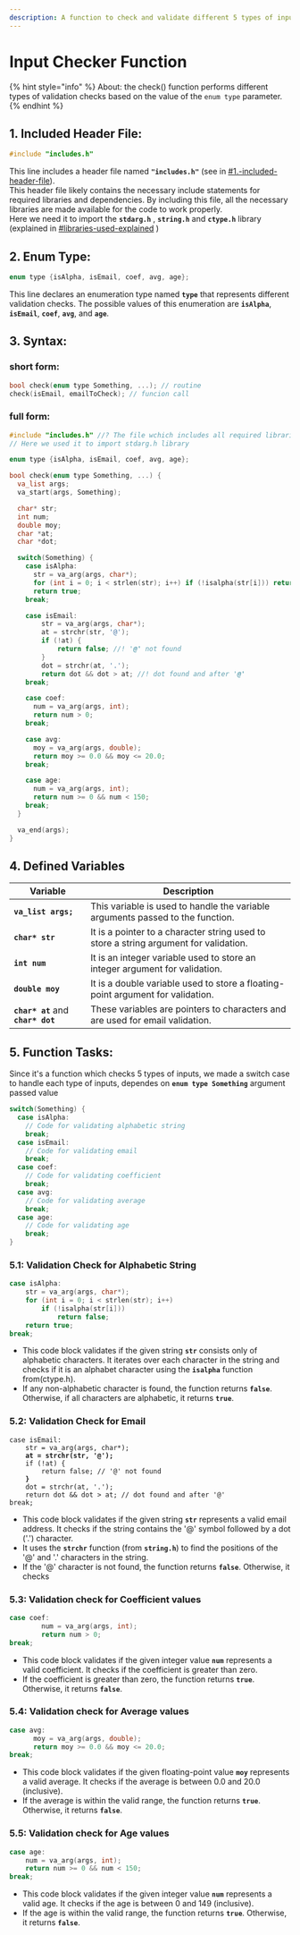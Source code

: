 ```yaml
---
description: A function to check and validate different 5 types of input
---
```


# Input Checker Function

{% hint style="info" %}
About: the check() function performs different types of validation checks based on the value of the `enum type` parameter.
{% endhint %}

## 1. Included Header File:

```cpp
#include "includes.h"
```

This line includes a header file named **`"includes.h"`** (see in [#1.-included-header-file](input-checker.md#1.-included-header-file "mention")). \
This header file likely contains the necessary include statements for required libraries and dependencies. By including this file, all the necessary libraries are made available for the code to work properly. \
Here we need it to import the **`stdarg.h`** , **`string.h`** and **`ctype.h`** library (explained in [#libraries-used-explained](../code-structure/#libraries-used-explained "mention") )

## 2. Enum Type:

```cpp
enum type {isAlpha, isEmail, coef, avg, age};
```

This line declares an enumeration type named **`type`** that represents different validation checks. The possible values of this enumeration are **`isAlpha`**, **`isEmail`**, **`coef`**, **`avg`**, and **`age`**.

## 3. Syntax:

### short form:

```c
bool check(enum type Something, ...); // routine
check(isEmail, emailToCheck); // funcion call

```

### full form:

```c
#include "includes.h" //? The file wchich includes all required libraries to work.
// Here we used it to import stdarg.h library

enum type {isAlpha, isEmail, coef, avg, age};

bool check(enum type Something, ...) {
  va_list args;
  va_start(args, Something);

  char* str;
  int num;
  double moy;
  char *at;
  char *dot;

  switch(Something) {
    case isAlpha:
      str = va_arg(args, char*);
      for (int i = 0; i < strlen(str); i++) if (!isalpha(str[i])) return false;
      return true;
    break;

    case isEmail:
        str = va_arg(args, char*);
        at = strchr(str, '@');
        if (!at) {
            return false; //! '@' not found
        }
        dot = strchr(at, '.');
        return dot && dot > at; //! dot found and after '@'
    break;

    case coef:
      num = va_arg(args, int);
      return num > 0;
    break;

    case avg:
      moy = va_arg(args, double);
      return moy >= 0.0 && moy <= 20.0;
    break;

    case age:
      num = va_arg(args, int);
      return num >= 0 && num < 150;
    break;
  }

  va_end(args);
}
```

## 4. Defined Variables

| Variable                           | Description                                                                           |
| ---------------------------------- | ------------------------------------------------------------------------------------- |
| **`va_list args;`**                | This variable is used to handle the variable arguments passed to the function.        |
| **`char* str`**                    | It is a pointer to a character string used to store a string argument for validation. |
| **`int num`**                      | It is an integer variable used to store an integer argument for validation.           |
| **`double moy`**                   | It is a double variable used to store a floating-point argument for validation.       |
| **`char* at`** and **`char* dot`** | These variables are pointers to characters and are used for email validation.         |

## 5. Function Tasks:

Since it's a function which checks 5 types of inputs, we made a switch case to handle each type of inputs, dependes on **`enum type Something`** argument passed value

```c
switch(Something) {
  case isAlpha:
    // Code for validating alphabetic string
    break;
  case isEmail:
    // Code for validating email
    break;
  case coef:
    // Code for validating coefficient
    break;
  case avg:
    // Code for validating average
    break;
  case age:
    // Code for validating age
    break;
}

```

### 5.1: Validation Check for Alphabetic String

```cpp
case isAlpha:
    str = va_arg(args, char*);
    for (int i = 0; i < strlen(str); i++)
        if (!isalpha(str[i]))
            return false;
    return true;
break;
```

* This code block validates if the given string **`str`** consists only of alphabetic characters. It iterates over each character in the string and checks if it is an alphabet character using the **`isalpha`** function from(ctype.h).
* If any non-alphabetic character is found, the function returns **`false`**. Otherwise, if all characters are alphabetic, it returns **`true`**.

### 5.2: Validation Check for Email

<pre class="language-cpp"><code class="lang-cpp">case isEmail:    
    str = va_arg(args, char*);
<strong>    at = strchr(str, '@');
</strong>    if (!at) {
        return false; // '@' not found
<strong>    }
</strong>    dot = strchr(at, '.');
    return dot &#x26;&#x26; dot > at; // dot found and after '@'
break;
</code></pre>

* This code block validates if the given string **`str`** represents a valid email address. It checks if the string contains the '@' symbol followed by a dot ('.') character.
* It uses the **`strchr`** function (from **`string.h`**) to find the positions of the '@' and '.' characters in the string.
* If the '@' character is not found, the function returns **`false`**. Otherwise, it checks

### 5.3: Validation check for Coefficient values

```c
case coef:
        num = va_arg(args, int);
        return num > 0;
break;
```

* This code block validates if the given integer value **`num`** represents a valid coefficient. It checks if the coefficient is greater than zero.
* If the coefficient is greater than zero, the function returns **`true`**. Otherwise, it returns **`false`**.

### 5.4: Validation check for Average values

```c
case avg:
      moy = va_arg(args, double);
      return moy >= 0.0 && moy <= 20.0;
break;
```

* This code block validates if the given floating-point value **`moy`** represents a valid average. It checks if the average is between 0.0 and 20.0 (inclusive).
* If the average is within the valid range, the function returns **`true`**. Otherwise, it returns **`false`**.

### 5.5: Validation check for Age values

```c
case age:
    num = va_arg(args, int);
    return num >= 0 && num < 150;
break;
```

* This code block validates if the given integer value **`num`** represents a valid age. It checks if the age is between 0 and 149 (inclusive).
* If the age is within the valid range, the function returns **`true`**. Otherwise, it returns **`false`**.
